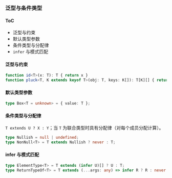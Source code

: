 ### 泛型与条件类型

#### ToC

- 泛型与约束
- 默认类型参数
- 条件类型与分配律
- `infer` 与模式匹配

#### 泛型与约束

```ts
function id<T>(x: T): T { return x }
function pluck<T, K extends keyof T>(obj: T, keys: K[]): T[K][] { return keys.map(k => obj[k]) }
```

#### 默认类型参数

```ts
type Box<T = unknown> = { value: T };
```

#### 条件类型与分配律

`T extends U ? X : Y`；当 `T` 为联合类型时具有分配律（对每个成员分配计算）。

```ts
type Nullish = null | undefined;
type NonNull<T> = T extends Nullish ? never : T;
```

#### infer 与模式匹配

```ts
type ElementType<T> = T extends (infer U)[] ? U : T;
type ReturnTypeOf<T> = T extends (...args: any) => infer R ? R : never;
```

